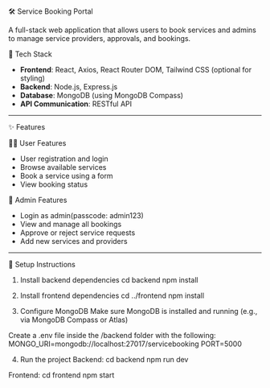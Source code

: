 
 🛠️ Service Booking Portal

A full-stack web application that allows users to book services and admins to manage service providers, approvals, and bookings.

🚀 Tech Stack

- **Frontend**: React, Axios, React Router DOM, Tailwind CSS (optional for styling)
- **Backend**: Node.js, Express.js
- **Database**: MongoDB (using MongoDB Compass)
- **API Communication**: RESTful API

---

 ✨ Features

🧑‍💼 User Features
- User registration and login
- Browse available services
- Book a service using a form
- View booking status

🔐 Admin Features
- Login as admin(passcode: admin123)
- View and manage all bookings
- Approve or reject service requests
- Add new services and providers

---

🔧 Setup Instructions

1. Install backend dependencies
cd backend
npm install

2. Install frontend dependencies
cd ../frontend
npm install

3. Configure MongoDB
Make sure MongoDB is installed and running (e.g., via MongoDB Compass or Atlas)

Create a .env file inside the /backend folder with the following:
MONGO_URI=mongodb://localhost:27017/servicebooking
PORT=5000

4. Run the project
Backend:
cd backend
npm run dev

Frontend:
cd frontend
npm start
